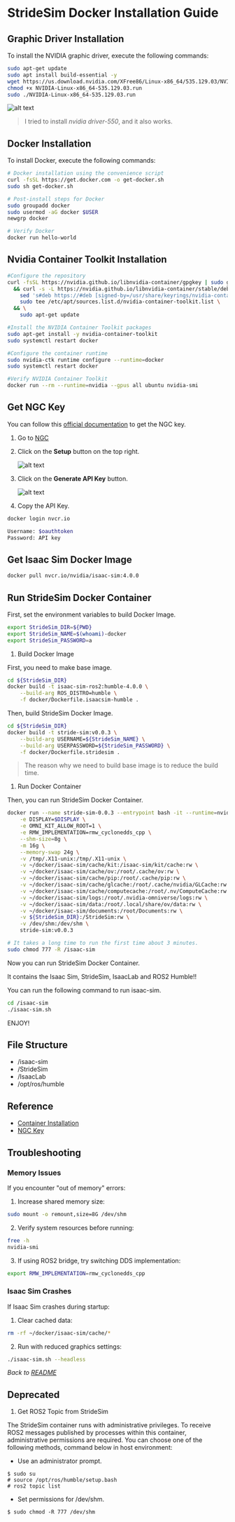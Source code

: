 # StrideSim Docker Installation Guide

## Graphic Driver Installation

To install the NVIDIA graphic driver, execute the following commands:

```bash
sudo apt-get update
sudo apt install build-essential -y
wget https://us.download.nvidia.com/XFree86/Linux-x86_64/535.129.03/NVIDIA-Linux-x86_64-535.129.03.run
chmod +x NVIDIA-Linux-x86_64-535.129.03.run
sudo ./NVIDIA-Linux-x86_64-535.129.03.run
```

![alt text](../Asset/docker_install/image-2.png)
> I tried to install *nvidia driver-550*, and it also works.

## Docker Installation

To install Docker, execute the following commands:

```bash
# Docker installation using the convenience script
curl -fsSL https://get.docker.com -o get-docker.sh
sudo sh get-docker.sh

# Post-install steps for Docker
sudo groupadd docker
sudo usermod -aG docker $USER
newgrp docker

# Verify Docker
docker run hello-world
```

## Nvidia Container Toolkit Installation

```bash
#Configure the repository
curl -fsSL https://nvidia.github.io/libnvidia-container/gpgkey | sudo gpg --dearmor -o /usr/share/keyrings/nvidia-container-toolkit-keyring.gpg \
  && curl -s -L https://nvidia.github.io/libnvidia-container/stable/deb/nvidia-container-toolkit.list | \
    sed 's#deb https://#deb [signed-by=/usr/share/keyrings/nvidia-container-toolkit-keyring.gpg] https://#g' | \
    sudo tee /etc/apt/sources.list.d/nvidia-container-toolkit.list \
  && \
    sudo apt-get update

#Install the NVIDIA Container Toolkit packages
sudo apt-get install -y nvidia-container-toolkit
sudo systemctl restart docker

#Configure the container runtime
sudo nvidia-ctk runtime configure --runtime=docker
sudo systemctl restart docker

#Verify NVIDIA Container Toolkit
docker run --rm --runtime=nvidia --gpus all ubuntu nvidia-smi
```

## Get NGC Key

You can follow this [official documentation](https://docs.nvidia.com/ngc/gpu-cloud/ngc-user-guide/index.html#generating-api-key) to get the NGC key.

1. Go to [NGC](https://ngc.nvidia.com/signin)

2. Click on the **Setup** button on the top right.

    ![alt text](../Asset/docker_install/image.png)

3. Click on the **Generate API Key** button.

    ![alt text](../Asset/docker_install/image-1.png)

4. Copy the API Key.

```bash
docker login nvcr.io
```

```bash
Username: $oauthtoken
Password: API key
```

## Get Isaac Sim Docker Image

```bash
docker pull nvcr.io/nvidia/isaac-sim:4.0.0
```

## Run StrideSim Docker Container

First, set the environment variables to build Docker Image.

```bash
export StrideSim_DIR=${PWD}
export StrideSim_NAME=$(whoami)-docker
export StrideSim_PASSWORD=a
```

1. Build Docker Image

First, you need to make base image.

```bash
cd ${StrideSim_DIR}
docker build -t isaac-sim-ros2:humble-4.0.0 \
    --build-arg ROS_DISTRO=humble \
    -f docker/Dockerfile.isaacsim-humble .
```

Then, build StrideSim Docker Image.

```bash
cd ${StrideSim_DIR}
docker build -t stride-sim:v0.0.3 \
    --build-arg USERNAME=${StrideSim_NAME} \
    --build-arg USERPASSWORD=${StrideSim_PASSWORD} \
    -f docker/Dockerfile.stridesim .
```

> The reason why we need to build base image is to reduce the build time.

1. Run Docker Container

Then, you can run StrideSim Docker Container.

```bash
docker run --name stride-sim-0.0.3 --entrypoint bash -it --runtime=nvidia --gpus all -e "ACCEPT_EULA=Y" --network=host --privileged \
    -e DISPLAY=$DISPLAY \
    -e OMNI_KIT_ALLOW_ROOT=1 \
    -e RMW_IMPLEMENTATION=rmw_cyclonedds_cpp \
    --shm-size=8g \
    -m 16g \
    --memory-swap 24g \
    -v /tmp/.X11-unix:/tmp/.X11-unix \
    -v ~/docker/isaac-sim/cache/kit:/isaac-sim/kit/cache:rw \
    -v ~/docker/isaac-sim/cache/ov:/root/.cache/ov:rw \
    -v ~/docker/isaac-sim/cache/pip:/root/.cache/pip:rw \
    -v ~/docker/isaac-sim/cache/glcache:/root/.cache/nvidia/GLCache:rw \
    -v ~/docker/isaac-sim/cache/computecache:/root/.nv/ComputeCache:rw \
    -v ~/docker/isaac-sim/logs:/root/.nvidia-omniverse/logs:rw \
    -v ~/docker/isaac-sim/data:/root/.local/share/ov/data:rw \
    -v ~/docker/isaac-sim/documents:/root/Documents:rw \
    -v ${StrideSim_DIR}:/StrideSim:rw \
    -v /dev/shm:/dev/shm \
    stride-sim:v0.0.3
```

```bash
# It takes a long time to run the first time about 3 minutes.
sudo chmod 777 -R /isaac-sim
```

Now you can run StrideSim Docker Container.

It contains the Isaac Sim, StrideSim, IsaacLab and ROS2 Humble!!

You can run the following command to run isaac-sim.

```bash
cd /isaac-sim
./isaac-sim.sh
```

ENJOY!

## File Structure

- /isaac-sim
- /StrideSim
- /IsaacLab
- /opt/ros/humble

## Reference

- [Container Installation](https://docs.omniverse.nvidia.com/isaacsim/latest/installation/install_container.html)
- [NGC Key](https://docs.nvidia.com/ngc/gpu-cloud/ngc-user-guide/index.html#generating-api-key)

## Troubleshooting

### Memory Issues
If you encounter "out of memory" errors:

1. Increase shared memory size:
```bash
sudo mount -o remount,size=8G /dev/shm
```

2. Verify system resources before running:
```bash
free -h
nvidia-smi
```

3. If using ROS2 bridge, try switching DDS implementation:
```bash
export RMW_IMPLEMENTATION=rmw_cyclonedds_cpp
```

### Isaac Sim Crashes
If Isaac Sim crashes during startup:

1. Clear cached data:
```bash
rm -rf ~/docker/isaac-sim/cache/*
```

2. Run with reduced graphics settings:
```bash
./isaac-sim.sh --headless
```

*Back to [README](../README.md)*


## Deprecated

1. Get ROS2 Topic from StrideSim

The StrideSim container runs with administrative privileges. To receive ROS2 messages published by processes within this container, administrative permissions are required. You can choose one of the following methods, command below in host environment:

* Use an administrator prompt.

```
$ sudo su
# source /opt/ros/humble/setup.bash
# ros2 topic list
```

* Set permissions for /dev/shm.

```
$ sudo chmod -R 777 /dev/shm
```
